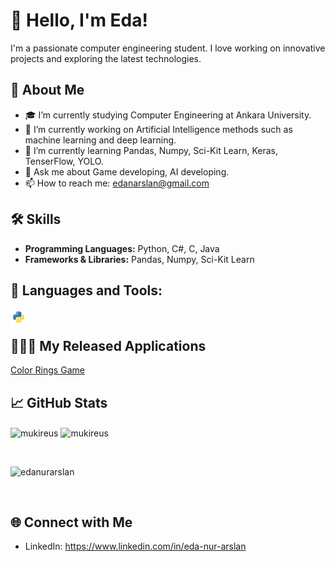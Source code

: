 # 👋 Hello, I'm Eda!

I'm a passionate computer engineering student. I love working on innovative projects and exploring the latest technologies.

## 🚀 About Me

- 🎓 I’m currently studying Computer Engineering at Ankara University.
- 🔭 I’m currently working on Artificial Intelligence methods such as machine learning and deep learning.
- 🌱 I’m currently learning Pandas, Numpy, Sci-Kit Learn, Keras, TenserFlow, YOLO.
- 💬 Ask me about Game developing, AI developing.
- 📫 How to reach me: edanarslan@gmail.com

## 🛠️ Skills

- **Programming Languages:** Python, C#, C, Java
- **Frameworks & Libraries:** Pandas, Numpy, Sci-Kit Learn

## 🔧 Languages and Tools:

<img align="left" alt="Python" width="26px" src="https://raw.githubusercontent.com/github/explore/cebd63002168a05a6a642f309227eefeccd92950/topics/python/python.png" />

<br>

## 👩‍💻📱 My Released Applications
<a href="https://play.google.com/store/apps/details?id=com.QuadCenGame.PaintHit">Color Rings Game</a>

## 📈 GitHub Stats

  <img height="180em" align="center" src="https://github-readme-stats.vercel.app/api?username=edanurarslan&show_icons=true&locale=en&theme=algolia&include_all_commits=true&count_private=true" alt="mukireus"/> <img height="180em" align="center" src="https://github-readme-stats.vercel.app/api/top-langs?username=edanurarslan&show_icons=true&locale=en&layout=compact&langs_count=8&theme=algolia" alt="mukireus"/>

  <br>
  <p align="left"> <img src="https://komarev.com/ghpvc/?username=edanurarslan&label=Profile%20views&color=0e75b6&style=flat" alt="edanurarslan" /> </p>
<br>

## 🌐 Connect with Me

- LinkedIn: https://www.linkedin.com/in/eda-nur-arslan

